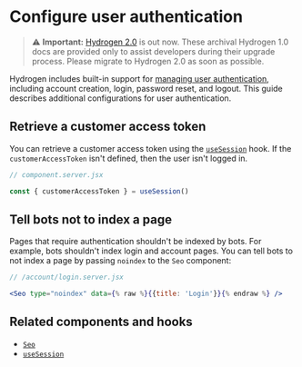# Configure user authentication


> ⚠️ **Important:** [Hydrogen 2.0](https://hydrogen.shopify.dev) is out now. These archival Hydrogen 1.0 docs are provided only to assist developers during their upgrade process. Please migrate to Hydrogen 2.0 as soon as possible.

Hydrogen includes built-in support for [managing user authentication](/docs/tutorials/authentication.md), including account creation, login, password reset, and logout. This guide describes additional configurations for user authentication.


## Retrieve a customer access token

You can retrieve a customer access token using the [`useSession`](/docs/hooks/framework/usesession.md) hook. If the `customerAccessToken` isn't defined, then the user isn't logged in.

```js
// component.server.jsx

const { customerAccessToken } = useSession()
```



## Tell bots not to index a page

Pages that require authentication shouldn't be indexed by bots. For example, bots shouldn't index login and account pages. You can tell bots to not index a page by passing `noindex` to the `Seo` component:

```jsx
// /account/login.server.jsx

<Seo type="noindex" data={% raw %}{{title: 'Login'}}{% endraw %} />
```



## Related components and hooks

- [`Seo`](/docs/components/primitive/seo.md)
- [`useSession`](/docs/hooks/framework/usesession.md)
